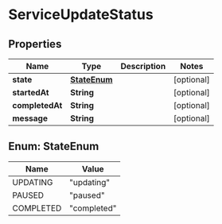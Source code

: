 
# ServiceUpdateStatus

## Properties
Name | Type | Description | Notes
------------ | ------------- | ------------- | -------------
**state** | [**StateEnum**](#StateEnum) |  |  [optional]
**startedAt** | **String** |  |  [optional]
**completedAt** | **String** |  |  [optional]
**message** | **String** |  |  [optional]


<a name="StateEnum"></a>
## Enum: StateEnum
Name | Value
---- | -----
UPDATING | &quot;updating&quot;
PAUSED | &quot;paused&quot;
COMPLETED | &quot;completed&quot;




